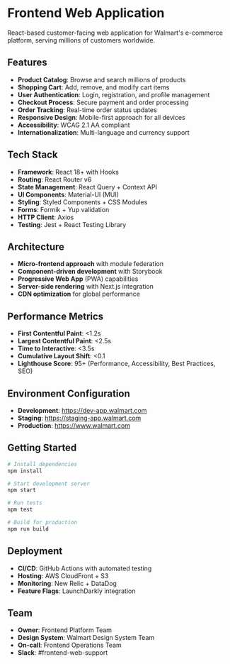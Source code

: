# Frontend Web Application

React-based customer-facing web application for Walmart's e-commerce platform, serving millions of customers worldwide.

## Features
- **Product Catalog**: Browse and search millions of products
- **Shopping Cart**: Add, remove, and modify cart items
- **User Authentication**: Login, registration, and profile management
- **Checkout Process**: Secure payment and order processing
- **Order Tracking**: Real-time order status updates
- **Responsive Design**: Mobile-first approach for all devices
- **Accessibility**: WCAG 2.1 AA compliant
- **Internationalization**: Multi-language and currency support

## Tech Stack
- **Framework**: React 18+ with Hooks
- **Routing**: React Router v6
- **State Management**: React Query + Context API
- **UI Components**: Material-UI (MUI)
- **Styling**: Styled Components + CSS Modules
- **Forms**: Formik + Yup validation
- **HTTP Client**: Axios
- **Testing**: Jest + React Testing Library

## Architecture
- **Micro-frontend approach** with module federation
- **Component-driven development** with Storybook
- **Progressive Web App** (PWA) capabilities
- **Server-side rendering** with Next.js integration
- **CDN optimization** for global performance

## Performance Metrics
- **First Contentful Paint**: <1.2s
- **Largest Contentful Paint**: <2.5s
- **Time to Interactive**: <3.5s
- **Cumulative Layout Shift**: <0.1
- **Lighthouse Score**: 95+ (Performance, Accessibility, Best Practices, SEO)

## Environment Configuration
- **Development**: https://dev-app.walmart.com
- **Staging**: https://staging-app.walmart.com
- **Production**: https://www.walmart.com

## Getting Started
```bash
# Install dependencies
npm install

# Start development server
npm start

# Run tests
npm test

# Build for production
npm run build
```

## Deployment
- **CI/CD**: GitHub Actions with automated testing
- **Hosting**: AWS CloudFront + S3
- **Monitoring**: New Relic + DataDog
- **Feature Flags**: LaunchDarkly integration

## Team
- **Owner**: Frontend Platform Team
- **Design System**: Walmart Design System Team
- **On-call**: Frontend Operations Team
- **Slack**: #frontend-web-support
